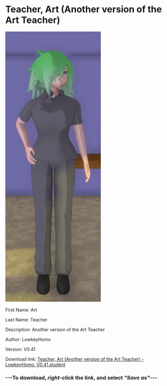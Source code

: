 # Teacher, Art (Another version of the Art Teacher)

<img src = "https://raw.githubusercontent.com/Arbiter1223/Daigaku-Gurashi-Custom-Students/master/Students/Files/Teacher%2C%20Art%20(Another%20version%20of%20the%20Art%20Teacher).png">

First Name: Art

Last Name: Teacher

Description: Another version of the Art Teacher

Author: LowkeyHomo

Version: V0.41

Download link: <a href="https://raw.githubusercontent.com/Arbiter1223/Daigaku-Gurashi-Custom-Students/master/Students/Files/Teacher%2C%20Art%20(Another%20version%20of%20the%20Art%20Teacher)%20-%20LowkeyHomo%2C%20V0.41.student">Teacher, Art (Another version of the Art Teacher) - LowkeyHomo, V0.41.student</a>

### ---**To download, _right-click_ the link, and select _"Save as"_**---
